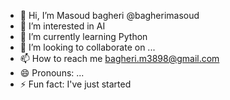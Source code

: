 - 👋 Hi, I’m Masoud bagheri @bagherimasoud
- 👀 I’m interested in AI
- 🌱 I’m currently learning Python
- 💞️ I’m looking to collaborate on ...
- 📫 How to reach me bagheri.m3898@gmail.com
- 😄 Pronouns: ...
- ⚡ Fun fact: I've just started

<!---
bagherimasoud/bagherimasoud is a ✨ special ✨ repository because its `README.md` (this file) appears on your GitHub profile.
You can click the Preview link to take a look at your changes.
--->
